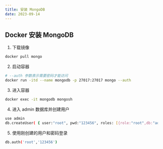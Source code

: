 ```yaml
---
title: 安装 MongoDB
date: 2023-09-14
---
```


## Docker 安装 MongoDB

1. 下载镜像
   
```bash
docker pull mongo
```

2. 启动容器

```bash
# --auth 参数表示需要密码才能访问
docker run -itd --name mongodb -p 27017:27017 mongo --auth
```

3. 进入容器

```bash
docker exec -it mongodb mongosh
```

4. 进入 admin 数据库并创建用户

```bash
use admin
db.createUser( { user:"root", pwd:"123456", roles: [{role:"root",db:"admin"}] })
```

5. 使用刚创建的用户和密码登录

```bash
db.auth('root','123456')
```
